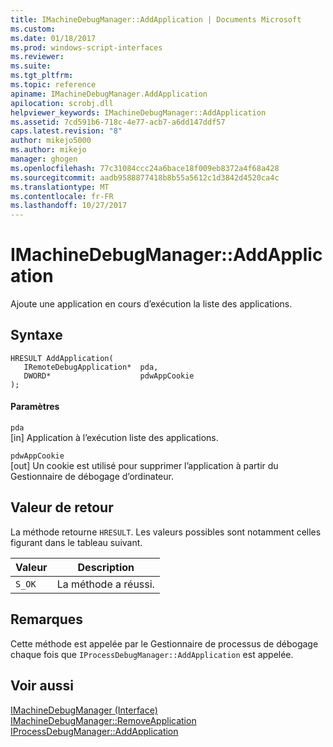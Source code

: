 ```yaml
---
title: IMachineDebugManager::AddApplication | Documents Microsoft
ms.custom: 
ms.date: 01/18/2017
ms.prod: windows-script-interfaces
ms.reviewer: 
ms.suite: 
ms.tgt_pltfrm: 
ms.topic: reference
apiname: IMachineDebugManager.AddApplication
apilocation: scrobj.dll
helpviewer_keywords: IMachineDebugManager::AddApplication
ms.assetid: 7cd591b6-718c-4e77-acb7-a6dd147ddf57
caps.latest.revision: "8"
author: mikejo5000
ms.author: mikejo
manager: ghogen
ms.openlocfilehash: 77c31084ccc24a6bace18f009eb8372a4f68a428
ms.sourcegitcommit: aadb9588877418b8b55a5612c1d3842d4520ca4c
ms.translationtype: MT
ms.contentlocale: fr-FR
ms.lasthandoff: 10/27/2017
---
```

# <a name="imachinedebugmanageraddapplication"></a>IMachineDebugManager::AddApplication
Ajoute une application en cours d’exécution la liste des applications.  
  
## <a name="syntax"></a>Syntaxe  
  
```  
HRESULT AddApplication(  
   IRemoteDebugApplication*  pda,  
   DWORD*                    pdwAppCookie  
);  
```  
  
#### <a name="parameters"></a>Paramètres  
 `pda`  
 [in] Application à l’exécution liste des applications.  
  
 `pdwAppCookie`  
 [out] Un cookie est utilisé pour supprimer l’application à partir du Gestionnaire de débogage d’ordinateur.  
  
## <a name="return-value"></a>Valeur de retour  
 La méthode retourne `HRESULT`. Les valeurs possibles sont notamment celles figurant dans le tableau suivant.  
  
|Valeur|Description|  
|-----------|-----------------|  
|`S_OK`|La méthode a réussi.|  
  
## <a name="remarks"></a>Remarques  
 Cette méthode est appelée par le Gestionnaire de processus de débogage chaque fois que `IProcessDebugManager::AddApplication` est appelée.  
  
## <a name="see-also"></a>Voir aussi  
 [IMachineDebugManager (Interface)](../../winscript/reference/imachinedebugmanager-interface.md)   
 [IMachineDebugManager::RemoveApplication](../../winscript/reference/imachinedebugmanager-removeapplication.md)   
 [IProcessDebugManager::AddApplication](../../winscript/reference/iprocessdebugmanager-addapplication.md)